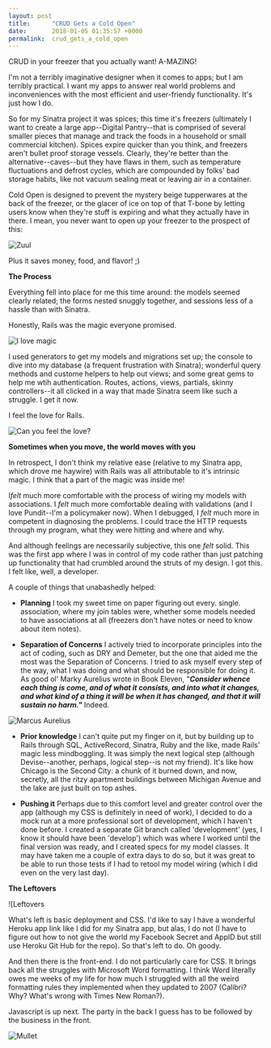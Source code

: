 ```yaml
---
layout: post
title:      "CRUD Gets a Cold Open"
date:       2018-01-05 01:35:57 +0000
permalink:  crud_gets_a_cold_open
---
```



CRUD in your freezer that you actually want! A-MAZING!

I'm not a terribly imaginative designer when it comes to apps; but I am terribly practical. I want my apps to answer real world problems and inconveniences with the most efficient and user-friendy functionality. It's just how I do.

So for my Sinatra project it was spices; this time it's freezers (ultimately I want to create a large app--Digital Pantry--that is comprised of several smaller pieces that manage and track the foods in a household or small commercial kitchen). Spices expire quicker than you think, and freezers aren't bullet proof storage vessels. Clearly, they're better than the alternative--caves--but they have flaws in them, such as temperature fluctuations and defrost cycles, which are compounded by folks' bad storage habits, like not vacuum sealing meat or leaving air in a container. 

Cold Open is designed to prevent the mystery beige tupperwares at the back of the freezer, or the glacer of ice on top of that T-bone by letting users know when they're stuff is expiring and what they actually have in there. I mean, you never want to open up your freezer to the prospect of this:

![Zuul](https://imgur.com/h2luNq8)

Plus it saves money, food, and flavor! ;)

**The Process**

Everything fell into place for me this time around: the models seemed clearly related; the forms nested snuggly together, and sessions less of a hassle than with Sinatra.

Honestly, Rails was the magic everyone promised. 

![I love magic](https://imgur.com/pHAzPNG)

I used generators to get my models and migrations set up; the console to dive into my database (a frequent frustration with Sinatra); wonderful query methods and custome helpers to help out views; and some great gems to help me wtih authentication. Routes, actions, views, partials, skinny controllers--it all clicked in a way that made Sinatra seem like such a struggle. I get it now. 

I feel the love for Rails.

![Can you feel the love?](https://imgur.com/UQ5HEty)

**Sometimes when you move, the world moves with you**

In retrospect, I don't think my relative ease (relative to my Sinatra app, which drove me haywire) with Rails was all attributable to it's intrinsic magic. I think that a part of the magic <gulp> was inside me!

I*felt* much more comfortable with the process of wiring my models with associations. I *felt* much more comfortable dealing with validations (and I love Pundit--I'm a policymaker now). When I debugged, I *felt* much more in competent in diagnosing the problems. I could trace the HTTP requests through my program, what they were hitting and where and why.

And although feelings are necessarily subjective, this one *felt* solid. This was the first app where I was in control of my code rather than just patching up functionality that had crumbled around the struts of my design. I got this. I felt like, well, a developer. 

A couple of things that unabashedly helped:

* **Planning** I took my sweet time on paper figuring out every. single. association, where my join tables were, whether some models needed to have associations at all (freezers don't have notes or need to know about item notes).

* **Separation of Concerns** I actively tried to incorporate principles into the act of coding, such as DRY and Demeter, but the one that aided me the most was the Separation of Concerns. I tried to ask myself every step of the way, what I was doing and what should be responsible for doing it. As good ol' Marky Aurelius wrote in Book Eleven, "***Consider whence each thing is come, and of what it consists, and into what it changes, and what kind of a thing it will be when it has changed, and that it will sustain no harm."*** Indeed.

![Marcus Aurelius](https://imgur.com/xPcRi1D)

* **Prior knowledge** I can't quite put my finger on it, but by building up to Rails through SQL, ActiveRecord, Sinatra, Ruby and the like, made Rails' magic less mindboggling. It was simply the next logical step (although Devise--another, perhaps, logical step--is not my friend). It's like how Chicago is the Second City: a chunk of it burned down, and now, secretly, all the ritzy apartment buildings between Michigan Avenue and the lake are just built on top ashes.

* **Pushing it** Perhaps due to this comfort level and greater control over the app (although my CSS is definitely in need of work), I decided to do a mock run at a more professional sort of development, which I haven't done before. I created a separate Git branch called 'development' (yes, I know it should have been 'develop') which was where I worked until the final version was ready, and I created specs for my model classes. It may have taken me a couple of extra days to do so, but it was great to be able to run those tests if I had to retool my model wiring (which I did even on the very last day).

**The Leftovers**

![Leftovers[](https://imgur.com/w7cDHL2)

What's left is basic deployment and CSS. I'd like to say I have a wonderful Heroku app link like I did for my Sinatra app, but alas, I do not (I have to figure out how to not give the world my Facebook Secret and AppID but still use Heroku Git Hub for the repo). So that's left to do. Oh goody. 

And then there is the front-end. I do not particularly care for CSS. It brings back all the struggles with Microsoft Word formatting. I think Word literally owes me weeks of my life for how much I struggled with all the weird formatting rules they implemented when they updated to 2007 (Calibri? Why? What's wrong with Times New Roman?). 

Javascript is up next. The party in the back I guess has to be followed by the business in the front.

![Mullet](https://imgur.com/zm6ZTXv)






